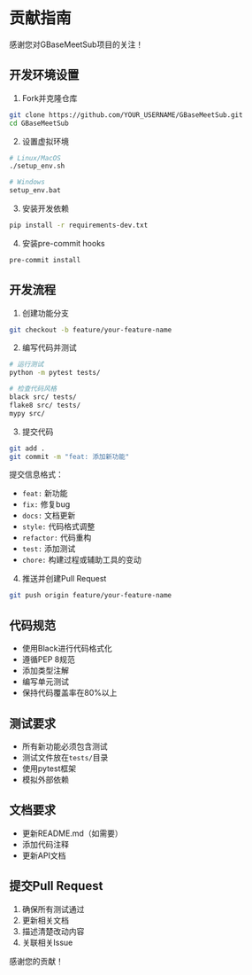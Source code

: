 # 贡献指南

感谢您对GBaseMeetSub项目的关注！

## 开发环境设置

1. Fork并克隆仓库
```bash
git clone https://github.com/YOUR_USERNAME/GBaseMeetSub.git
cd GBaseMeetSub
```

2. 设置虚拟环境
```bash
# Linux/MacOS
./setup_env.sh

# Windows
setup_env.bat
```

3. 安装开发依赖
```bash
pip install -r requirements-dev.txt
```

4. 安装pre-commit hooks
```bash
pre-commit install
```

## 开发流程

1. 创建功能分支
```bash
git checkout -b feature/your-feature-name
```

2. 编写代码并测试
```bash
# 运行测试
python -m pytest tests/

# 检查代码风格
black src/ tests/
flake8 src/ tests/
mypy src/
```

3. 提交代码
```bash
git add .
git commit -m "feat: 添加新功能"
```

提交信息格式：
- `feat:` 新功能
- `fix:` 修复bug
- `docs:` 文档更新
- `style:` 代码格式调整
- `refactor:` 代码重构
- `test:` 添加测试
- `chore:` 构建过程或辅助工具的变动

4. 推送并创建Pull Request
```bash
git push origin feature/your-feature-name
```

## 代码规范

- 使用Black进行代码格式化
- 遵循PEP 8规范
- 添加类型注解
- 编写单元测试
- 保持代码覆盖率在80%以上

## 测试要求

- 所有新功能必须包含测试
- 测试文件放在`tests/`目录
- 使用pytest框架
- 模拟外部依赖

## 文档要求

- 更新README.md（如需要）
- 添加代码注释
- 更新API文档

## 提交Pull Request

1. 确保所有测试通过
2. 更新相关文档
3. 描述清楚改动内容
4. 关联相关Issue

感谢您的贡献！